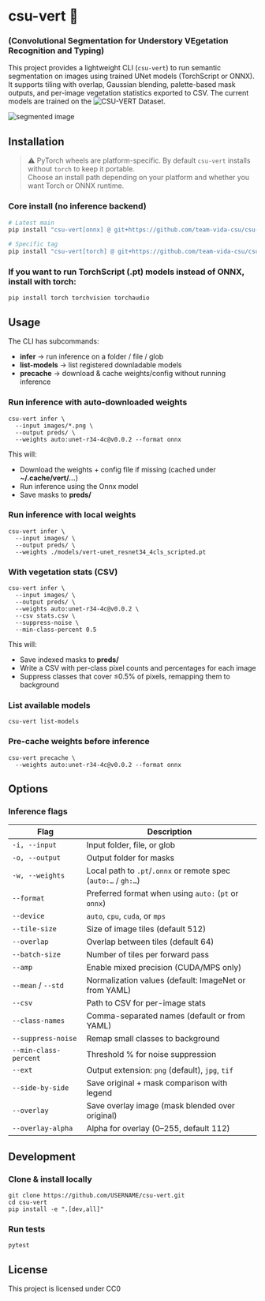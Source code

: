 # csu-vert 🌿
### (Convolutional Segmentation for Understory VEgetation Recognition and Typing)

This project provides a lightweight CLI (`csu-vert`) to run semantic segmentation on images using trained UNet models (TorchScript or ONNX). 
It supports tiling with overlap, Gaussian blending, palette-based mask outputs, and per-image vegetation statistics exported to CSV. The current models are trained on the ![CSU-VERT Dataset](https://www.kaggle.com/datasets/zarl132/csu-vert-data/data).

![segmented image](https://github.com/team-vida-csu/csu-vert/blob/main/src/vert/images/githubdemo_photo.png)

## Installation

> ⚠️ PyTorch wheels are platform-specific. By default `csu-vert` installs without `torch` to keep it portable.  
> Choose an install path depending on your platform and whether you want Torch or ONNX runtime.

### Core install (no inference backend)

```bash
# Latest main
pip install "csu-vert[onnx] @ git+https://github.com/team-vida-csu/csu-vert.git"

# Specific tag
pip install "csu-vert[torch] @ git+https://github.com/team-vida-csu/csu-vert.git@v0.0.1"
```
### If you want to run TorchScript (.pt) models instead of ONNX, install with torch:
~~~
pip install torch torchvision torchaudio
~~~
## Usage
The CLI has subcommands:
- **infer** -> run inference on a folder / file / glob
- **list-models** -> list registered downladable models
- **precache** -> download & cache weights/config without running inference
### Run inference with auto-downloaded weights
~~~
csu-vert infer \
  --input images/*.png \
  --output preds/ \
  --weights auto:unet-r34-4c@v0.0.2 --format onnx
~~~
This will:
- Download the weights + config file if missing (cached under **~/.cache/vert/…**)
- Run inference using the Onnx model
- Save masks to **preds/**
### Run inference with local weights
~~~
csu-vert infer \
  --input images/ \
  --output preds/ \
  --weights ./models/vert-unet_resnet34_4cls_scripted.pt
~~~
### With vegetation stats (CSV)
~~~
csu-vert infer \
  --input images/ \
  --output preds/ \
  --weights auto:unet-r34-4c@v0.0.2 \
  --csv stats.csv \
  --suppress-noise \
  --min-class-percent 0.5
~~~
This will:
- Save indexed masks to **preds/**
- Write a CSV with per-class pixel counts and percentages for each image
- Suppress classes that cover ≤0.5% of pixels, remapping them to background
### List available models
~~~
csu-vert list-models
~~~
### Pre-cache weights before inference
~~~
csu-vert precache \
  --weights auto:unet-r34-4c@v0.0.2 --format onnx
~~~

## Options
### Inference flags

| Flag                  | Description                                                    |
| --------------------- | -------------------------------------------------------------- |
| `-i, --input`         | Input folder, file, or glob                                    |
| `-o, --output`        | Output folder for masks                                        |
| `-w, --weights`       | Local path to `.pt`/`.onnx` or remote spec (`auto:…` / `gh:…`) |
| `--format`            | Preferred format when using `auto:` (`pt` or `onnx`)           |
| `--device`            | `auto`, `cpu`, `cuda`, or `mps`                                |
| `--tile-size`         | Size of image tiles (default 512)                              |
| `--overlap`           | Overlap between tiles (default 64)                             |
| `--batch-size`        | Number of tiles per forward pass                               |
| `--amp`               | Enable mixed precision (CUDA/MPS only)                         |
| `--mean` / `--std`    | Normalization values (default: ImageNet or from YAML)          |
| `--csv`               | Path to CSV for per-image stats                                |
| `--class-names`       | Comma-separated names (default or from YAML)                   |
| `--suppress-noise`    | Remap small classes to background                              |
| `--min-class-percent` | Threshold % for noise suppression                              |
| `--ext`               | Output extension: `png` (default), `jpg`, `tif`                |
| `--side-by-side`      | Save original + mask comparison with legend                    |
| `--overlay`           | Save overlay image (mask blended over original)                |
| `--overlay-alpha`     | Alpha for overlay (0–255, default 112)                         |


## Development
### Clone & install locally
~~~
git clone https://github.com/USERNAME/csu-vert.git
cd csu-vert
pip install -e ".[dev,all]"
~~~
### Run tests
~~~
pytest
~~~
## License
This project is licensed under CC0
